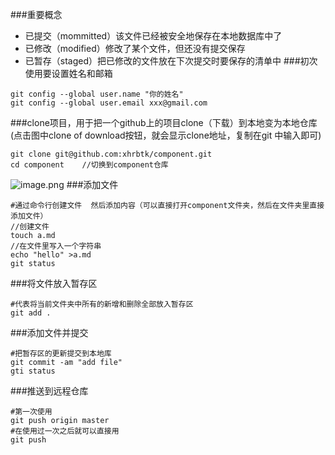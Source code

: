 ###重要概念
- 已提交（mommitted）该文件已经被安全地保存在本地数据库中了
- 已修改（modified）修改了某个文件，但还没有提交保存
- 已暂存（staged）把已修改的文件放在下次提交时要保存的清单中
###初次使用要设置姓名和邮箱
```
git config --global user.name "你的姓名"
git config --global user.email xxx@gmail.com
```
###clone项目，用于把一个github上的项目clone（下载）到本地变为本地仓库(点击图中clone of  download按钮，就会显示clone地址，复制在git 中输入即可)
```
git clone git@github.com:xhrbtk/component.git
cd component    //切换到component仓库
```
![image.png](https://upload-images.jianshu.io/upload_images/8649258-12826b3176a04d08.png?imageMogr2/auto-orient/strip%7CimageView2/2/w/1240)
###添加文件
```
#通过命令行创建文件  然后添加内容（可以直接打开component文件夹，然后在文件夹里直接添加文件）
//创建文件
touch a.md
//在文件里写入一个字符串
echo "hello" >a.md
git status
```
###将文件放入暂存区
```
#代表将当前文件夹中所有的新增和删除全部放入暂存区
git add .    
```
###添加文件并提交
```
#把暂存区的更新提交到本地库
git commit -am "add file"
gti status
```
###推送到远程仓库
```
#第一次使用
git push origin master
#在使用过一次之后就可以直接用
git push
```
